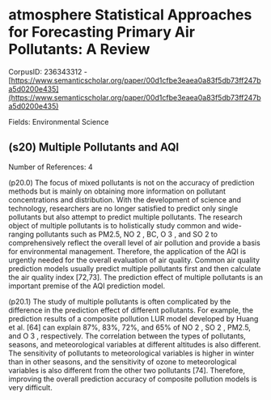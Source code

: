 # atmosphere Statistical Approaches for Forecasting Primary Air Pollutants: A Review

CorpusID: 236343312 - [https://www.semanticscholar.org/paper/00d1cfbe3eaea0a83f5db73ff247ba5d0200e435](https://www.semanticscholar.org/paper/00d1cfbe3eaea0a83f5db73ff247ba5d0200e435)

Fields: Environmental Science

## (s20) Multiple Pollutants and AQI
Number of References: 4

(p20.0) The focus of mixed pollutants is not on the accuracy of prediction methods but is mainly on obtaining more information on pollutant concentrations and distribution. With the development of science and technology, researchers are no longer satisfied to predict only single pollutants but also attempt to predict multiple pollutants. The research object of multiple pollutants is to holistically study common and wide-ranging pollutants such as PM2.5, NO 2 , BC, O 3 , and SO 2 to comprehensively reflect the overall level of air pollution and provide a basis for environmental management. Therefore, the application of the AQI is urgently needed for the overall evaluation of air quality. Common air quality prediction models usually predict multiple pollutants first and then calculate the air quality index [72,73]. The prediction effect of multiple pollutants is an important premise of the AQI prediction model.

(p20.1) The study of multiple pollutants is often complicated by the difference in the prediction effect of different pollutants. For example, the prediction results of a composite pollution LUR model developed by Huang et al. [64] can explain 87%, 83%, 72%, and 65% of NO 2 , SO 2 , PM2.5, and O 3 , respectively. The correlation between the types of pollutants, seasons, and meteorological variables at different altitudes is also different. The sensitivity of pollutants to meteorological variables is higher in winter than in other seasons, and the sensitivity of ozone to meteorological variables is also different from the other two pollutants [74]. Therefore, improving the overall prediction accuracy of composite pollution models is very difficult.
